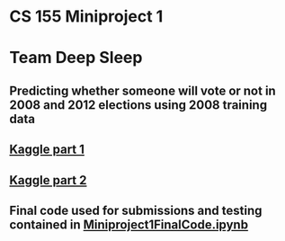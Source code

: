 # CS 155 Miniproject 1
# Team Deep Sleep
## Predicting whether someone will vote or not in 2008 and 2012 elections using 2008 training data
## [Kaggle part 1](https://www.kaggle.com/c/caltech-cs-155-2019-part-1/)
## [Kaggle part 2](https://www.kaggle.com/c/caltech-cs-155-2019-part-2/)
## Final code used for submissions and testing contained in [Miniproject1FinalCode.ipynb](https://github.com/alveerak/voter_predict2008/blob/master/Miniproject1FinalCode.ipynb)
